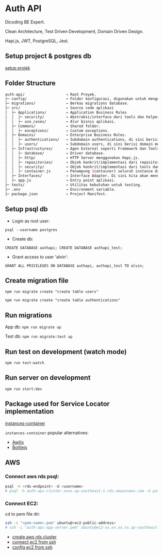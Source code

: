 # Auth API

Dicoding BE Expert.

Clean Architecture, Test Driven Development, Domain Driven Design.

Hapi.js, JWT, PostgreSQL, Jest.

## Setup project & postgres db

[setup projek](https://www.dicoding.com/academies/276/tutorials/18947)

## Folder Structure

```sh
auth-api/                   → Root Proyek.
├─ config/                  → Folder konfigurasi, digunakan untuk mengonfigurasi node-pg-migrate pada database testing.
├─ migrations/              → Berkas migrations database.
├─ src/                     → Source code aplikasi
│  ├─ Applications/         → Application Business Rules
│  │  ├─ security/          → Abstraksi/interface dari tools dan helper dalam hal security yang digunakan pada use case. Contohnya AuthTokenManager dan EncryptionHelper
│  │  ├─ use_cases/         → Alur bisnis aplikasi.
│  ├─ Commons/              → Shared folder.
│  │  ├─ exceptions/        → Custom exceptions.
│  ├─ Domains/              → Enterprise Business Rules.
│  │  ├─ authentications/   → Subdomain authentications, di sini berisi domain model (entities) dan abstraksi/interface AuthenticationRepository .
│  │  ├─ users/             → Subdomain users, di sini berisi domain model (entities) dan abstraksi/interface UserRepository.
│  ├─ Infrastructures/      → Agen External seperti Framework dan Tools External.
│  │  ├─ database/          → Driver database.
│  │  ├─ http/              → HTTP Server menggunakan Hapi.js.
│  │  ├─ repositories/      → Objek konkrit/implementasi dari repository domain.
│  │  ├─ security/          → Objek konkrit/implementasi dari tools dan helper dalam hal security.
│  │  ├─ container.js       → Penampung (container) seluruh instance dari service yang digunakan aplikasi.
│  ├─ Interfaces/           → Interface Adapter. Di sini kita akan mendefinisikan routes configuration dan juga handler yang dibungkus dengan Hapi Plugin.
│  ├─ app.js                → Entry point aplikasi.
├─ tests/                   → Utilitas kebutuhan untuk testing.
├─ .env                     → Environment variable.
├─ package.json             → Project Manifest.
```

## Setup psql db

- Login as root user:

```psql --username postgres```

- Create db:

```CREATE DATABASE authapi; CREATE DATABASE authapi_test;```

- Grant access to user 'alvin':

```GRANT ALL PRIVILEGES ON DATABASE authapi, authapi_test TO alvin;```

## Create migration file

```npm run migrate create "create table users"```

```npm run migrate create "create table authentications"```

## Run migrations

App db: ```npm run migrate up```

Test db: ```npm run migrate:test up```

## Run test on development (watch mode)

```npm run test:watch```

## Run server on development

```npm run start:dev```

## Package used for Service Locator implementation

[instances-container](https://github.com/dimasmds/instances-container)

```instances-container``` popular alternatives:

- [Awilix](https://github.com/jeffijoe/awilix)
- [Bottlejs](https://github.com/young-steveo/bottlejs)

## AWS

### Connect aws rds psql:

```sh
psql -h <rds-endpoint> -U <username>
# psql -h auth-api-cluster.xxxx.ap-southeast-1.rds.amazonaws.com -U postgres
```


### Connect EC2:

cd to pem file dir:
```sh
ssh -i "<pem-name>.pem" ubuntu@<ec2-public-address>
# ssh -i "auth-api-app-server.pem" ubuntu@ec2-xx.xx.xx.xx.ap-southeast-1.compute.amazonaws.com
```

- [create aws rds cluster](https://www.dicoding.com/academies/276/tutorials/19042)
- [connect ec2 from ssh](https://www.dicoding.com/academies/271/tutorials/17546)
- [config ec2 from ssh](https://www.dicoding.com/academies/276/tutorials/19057)

